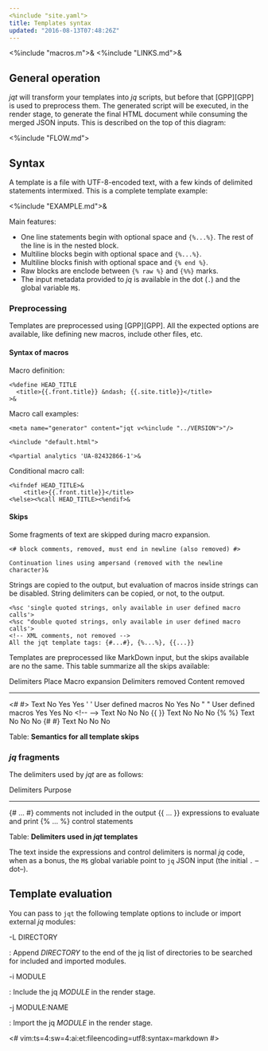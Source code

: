 ```yaml
---
<%include "site.yaml">
title: Templates syntax
updated: "2016-08-13T07:48:26Z"
---
```

<%include "macros.m">&
<%include "LINKS.md">&

## General operation

_jqt_ will transform your templates into _jq_ scripts, but before that
[GPP][GPP] is used to preprocess them. The generated script will be executed,
in the render stage, to generate the final HTML document while consuming the
merged JSON inputs.
This is described on the top of this diagram:

<%include "FLOW.md">

## Syntax

A template is a file with UTF-8-encoded text, with a few kinds of delimited
statements intermixed.  This is a complete template example:

<%include "EXAMPLE.md">&

Main features:

* One line statements begin with optional space and `{%...%}`. The rest of the
  line is in the nested block.
* Multiline blocks begin with optional space and `{%...%}`.
* Multiline blocks finish with optional space and `{% end %}`.
* Raw blocks are enclode between `{% raw %}` and `{%%}` marks.
* The input metadata provided to _jq_ is available in the dot (`.`) and the global variable `M$`.

### Preprocessing

Templates are preprocessed using [GPP][GPP]. All the expected options are available,
like defining new macros, include other files, etc.

#### Syntax of macros

Macro definition:

```
<%define HEAD_TITLE
  <title>{{.front.title}} &ndash; {{.site.title}}</title>
>&
```

Macro call examples:

```
<meta name="generator" content="jqt v<%include "../VERSION">"/>

<%include "default.html">

<%partial analytics 'UA-82432866-1'>&
```

Conditional macro call:

```
<%ifndef HEAD_TITLE>&
    <title>{{.front.title}}</title>
<%else><%call HEAD_TITLE><%endif>&
```

#### Skips

Some fragments of text are skipped during macro expansion.

```
<# block comments, removed, must end in newline (also removed) #>
```

```
Continuation lines using ampersand (removed with the newline character)&
```

Strings are copied to the output, but evaluation of macros inside strings can
be disabled.  String delimiters can be copied, or not, to the output.

~~~
<%sc 'single quoted strings, only available in user defined macro calls'>
<%sc "double quoted strings, only available in user defined macro calls'>
<!-- XML comments, not removed -->
All the jqt template tags: {#...#}, {%...%}, {{...}} 
~~~

Templates are preprocessed like MarkDown input, but the skips available are no the same.
This table summarize all the skips available:

 Delimiters     Place                   Macro expansion     Delimiters removed  Content removed
-------------   -----                   ---------------     ------------------  ---------------
&#60;# #>       Text                    No                  Yes                 Yes
' '             User defined macros     No                  Yes                 No
" "             User defined macros     Yes                 Yes                 No
&lt;!-- -->     Text                    No                  No                  No
{{ }}           Text                    No                  No                  No
{% %}           Text                    No                  No                  No
{# #}           Text                    No                  No                  No

Table: **Semantics for all template skips**

### _jq_ fragments

The delimiters used by _jqt_ are as follows:

Delimiters  Purpose
----------  -----------------------------------
{# ... #}   comments not included in the output
{{ ... }}   expressions to evaluate and print
{% ... %}   control statements

Table: **Delimiters used in _jqt_ templates**

The text inside the expressions and control delimiters is normal _jq_ code, when as
a bonus, the `M$` global variable point to `jq` JSON input (the initial `.`
&ndash;dot&ndash;).

## Template evaluation

You can pass to `jqt` the following template options to include or import external _jq_ modules:

-L DIRECTORY

:   Append *DIRECTORY* to the end of the jq list of directories to be searched
for included and imported modules.

-i MODULE

:   Include the jq *MODULE* in the render stage.

-j MODULE:NAME

:   Import the jq *MODULE* in the render stage.

<#
vim:ts=4:sw=4:ai:et:fileencoding=utf8:syntax=markdown
#>
